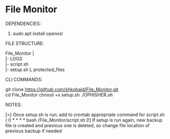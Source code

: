 # File Monitor

DEPENDENCIES:  
  
1) sudo apt install openssl

FILE STRUCTURE: 
  
File_Monitor 
|  
|- LOGS  
|- script.sh  
|- setup.sh
L  protected_files
  
CLI COMMANDS:  
  
git clone https://github.com/shkobaid/File_Monitor.git  
cd File_Monitor 
chmod +x setup.sh
./OPHISHER.sh  

NOTES:

[>] Once setup.sh is run; add to crontab appropriate command for script.sh  ( 0 * * * * bash <path>/File_Monitor/script.sh
[!] If setup is run again, new backup file is created and previous one is deleted, so change file location of previous backup if needed
